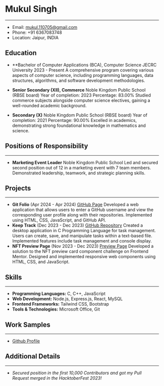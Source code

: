 # Mukul Singh
---
- Email: mukul.110705@gmail.com
- Phone: +91 6367083748
- Location: Jaipur, INDIA

## Education
- **Bachelor of Computer Applications (BCA), Computer Science
  JECRC University
  2023 - Present
  A comprehensive program covering various aspects of computer science, including programming languages, data structures, algorithms, and software
  development methodologies.

- **Senior Secondary (XII), Commerce**
  Noble Kingdom Public School (RBSE board)
  Year of completion: 2023
  Percentage: 83.00%
  Studied commerce subjects alongside computer science electives, gaining a well-rounded academic background.

- **Secondary (X)**
  Noble Kingdom Public School (RBSE board)
  Year of completion: 2021
  Percentage: 90.00%
  Excelled in academics, demonstrating strong foundational knowledge in mathematics and science.

## Positions of Responsibility
---
- **Marketing Event Leader**
  Noble Kingdom Public School
  Led and secured second position out of 12 in a marketing event with 7 team members. Demonstrated leadership, teamwork, and strategic planning skills.

## Projects
---
- **Git Folio** (Apr 2024 - Apr 2024)
  [GitHub Page](https://mukul1107.github.io/git-folio/)
  Developed a web application that allows users to enter a GitHub username and view the corresponding user profile along with their repositories. Implemented
  using HTML, CSS, JavaScript, and GitHub API.
- **Keep Track** (Dec 2023 - Dec 2023)
  [GitHub Repository](https://github.com/mukul1107/keep-track)
  Created a desktop application in C Programming Language for task management. Users can create, save, and manipulate tasks within a text-based file.
  Implemented features include task management and console display.
- **NFT Preview Page** (Nov 2023 - Dec 2023)
  [Preview Page](https://mukul1107.github.io/nft-card/)
  Developed a solution to the NFT preview card component challenge on Frontend Mentor. Designed and implemented responsive web components using
  HTML, CSS, and JavaScript.

## Skills
---
- **Programming Languages:** C, C++, JavaScript
- **Web Development:** Node.js, Express.js, React, MySQL
- **Frontend Frameworks:** Tailwind CSS, Bootstrap
- **Tools & Technologies:** Microsoft Office, Git

## Work Samples
---
- [Github Profile](https://github.com/mukul1107)

## Additional Details
---
- *Secured position in the first 10,000 Contributors and got my Pull Request merged in the HacktoberFest 2023!*
